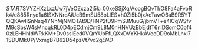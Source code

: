 $START$SVYZHXzLxzUw7jVeOZxza2j5k+00xeSSjXq/AoogBQvTI/O8Fa4aFvoRk4/e885Rnyd1a6lSXNNroAiUcB9mSU58oLIES+h0Zi5b0jxAcTawO6aB9R5YTQQKAwIlSnNsq4YNhMjNMOTAt9D/FNP2tD9PmSJMuuG/jbmVT+e4ICqWSfvM9cSbsW4sMncqkRL0D4pECdmjCm9L8M0nHNVUzBbEjdtT6nlDSomC0bf40zLEHHhIdWRkKM+Dv0ssIEed0VQrYUbFfLQXxDVYKHkAVecDD9oMbLnxl71SDUMkUP/VxmgB7B62D54pzVt7vd2g$END$